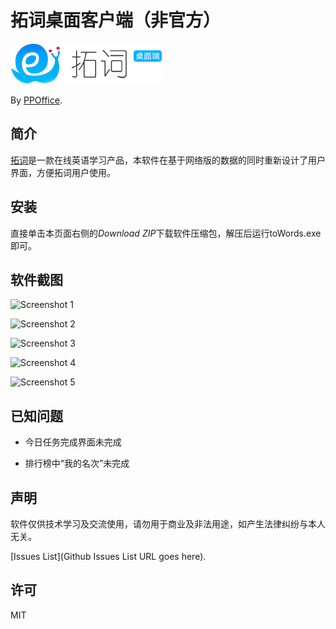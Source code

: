 # 拓词桌面客户端（非官方）
![Logo](/toWords/css/images/logo.png)

By [PPOffice](https://github.com/ppoffice/).

## 简介
[拓词](http://www.towords.com/)是一款在线英语学习产品，本软件在基于网络版的数据的同时重新设计了用户界面，方便拓词用户使用。

## 安装

直接单击本页面右侧的*Download ZIP*下载软件压缩包，解压后运行toWords.exe即可。

## 软件截图

![Screenshot 1](/toWords/screenshots/screenshots1.png)

![Screenshot 2](/toWords/screenshots/screenshots2.png)

![Screenshot 3](/toWords/screenshots/screenshots3.png)

![Screenshot 4](/toWords/screenshots/screenshots4.png)

![Screenshot 5](/toWords/screenshots/screenshots5.png)

## 已知问题

* 今日任务完成界面未完成

* 排行榜中“我的名次”未完成

## 声明

软件仅供技术学习及交流使用，请勿用于商业及非法用途，如产生法律纠纷与本人无关。

[Issues List](Github Issues List URL goes here).

## 许可

MIT